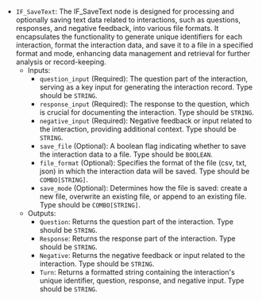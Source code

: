 - `IF_SaveText`: The IF_SaveText node is designed for processing and optionally saving text data related to interactions, such as questions, responses, and negative feedback, into various file formats. It encapsulates the functionality to generate unique identifiers for each interaction, format the interaction data, and save it to a file in a specified format and mode, enhancing data management and retrieval for further analysis or record-keeping.
    - Inputs:
        - `question_input` (Required): The question part of the interaction, serving as a key input for generating the interaction record. Type should be `STRING`.
        - `response_input` (Required): The response to the question, which is crucial for documenting the interaction. Type should be `STRING`.
        - `negative_input` (Required): Negative feedback or input related to the interaction, providing additional context. Type should be `STRING`.
        - `save_file` (Optional): A boolean flag indicating whether to save the interaction data to a file. Type should be `BOOLEAN`.
        - `file_format` (Optional): Specifies the format of the file (csv, txt, json) in which the interaction data will be saved. Type should be `COMBO[STRING]`.
        - `save_mode` (Optional): Determines how the file is saved: create a new file, overwrite an existing file, or append to an existing file. Type should be `COMBO[STRING]`.
    - Outputs:
        - `Question`: Returns the question part of the interaction. Type should be `STRING`.
        - `Response`: Returns the response part of the interaction. Type should be `STRING`.
        - `Negative`: Returns the negative feedback or input related to the interaction. Type should be `STRING`.
        - `Turn`: Returns a formatted string containing the interaction's unique identifier, question, response, and negative input. Type should be `STRING`.
